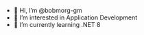 - 👋 Hi, I’m @bobmorg-gm
- 👀 I’m interested in Application Development
- 🌱 I’m currently learning .NET 8

<!---
bobmorg-gm/bobmorg-gm is a ✨ special ✨ repository because its `README.md` (this file) appears on your GitHub profile.
You can click the Preview link to take a look at your changes.
--->
